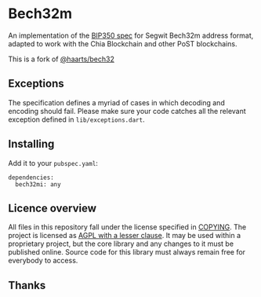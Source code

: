 # Bech32m

An implementation of the [BIP350 spec] for Segwit Bech32m address format, adapted to work with the Chia Blockchain and other PoST blockchains.

This is a fork of [@haarts/bech32](https://github.com/haarts/bech32)

## Exceptions

The specification defines a myriad of cases in which decoding and encoding 
should fail. Please make sure your code catches all the relevant exception 
defined in `lib/exceptions.dart`.

## Installing

Add it to your `pubspec.yaml`:

```
dependencies:
  bech32mi: any
```

## Licence overview

All files in this repository fall under the license specified in 
[COPYING](COPYING). The project is licensed as [AGPL with a lesser clause](https://www.gnu.org/licenses/agpl-3.0.en.html). 
It may be used within a proprietary project, but the core library and any 
changes to it must be published online. Source code for this library must 
always remain free for everybody to access.

## Thanks

[BIP350 spec]: https://github.com/bitcoin/bips/blob/master/bip-0350.mediawiki
[BOLT #11 spec]: https://github.com/lightningnetwork/lightning-rfc/blob/master/11-payment-encoding.md
